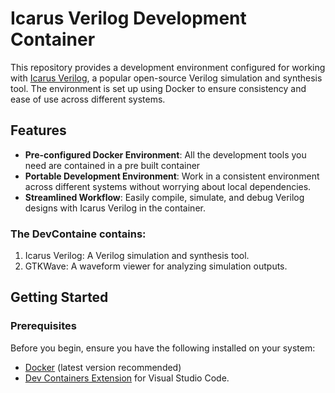 # Icarus Verilog Development Container

This repository provides a development environment configured for working with [Icarus Verilog](https://github.com/steveicarus/iverilog), a popular open-source Verilog simulation and synthesis tool. The environment is set up using Docker to ensure consistency and ease of use across different systems.

## Features

- **Pre-configured Docker Environment**: All the development tools you need are contained in a pre built container
- **Portable Development Environment**: Work in a consistent environment across different systems without worrying about local dependencies.
- **Streamlined Workflow**: Easily compile, simulate, and debug Verilog designs with Icarus Verilog in the container.

### The DevContaine contains:

1. Icarus Verilog: A Verilog simulation and synthesis tool.
2. GTKWave: A waveform viewer for analyzing simulation outputs.


## Getting Started

### Prerequisites

Before you begin, ensure you have the following installed on your system:

- [Docker](https://www.docker.com/) (latest version recommended)
- [Dev Containers Extension](https://marketplace.visualstudio.com/items?itemName=ms-vscode-remote.remote-containers) for Visual Studio Code.
